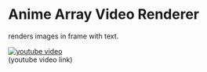 # Anime Array Video Renderer
renders images in frame with text.

[![youtube video](https://img.youtube.com/vi/NMvV3QL-sdM/0.jpg)](https://www.youtube.com/watch?v=NMvV3QL-sdM)  
(youtube video link)